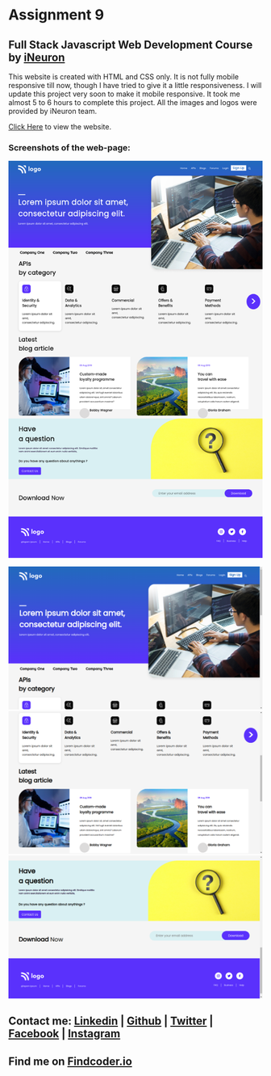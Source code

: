 # Assignment 9 
## Full Stack Javascript Web Development Course by [iNeuron](https://ineuron.ai/)

This website is created with HTML and CSS only. It is not fully mobile responsive till now, though I have tried to give it a little responsiveness. I will update this project very soon to make it mobile responsive. It took me almost 5 to 6 hours to complete this project. All the images and logos were provided by iNeuron team.

[Click Here](https://fsjs-assignment9.netlify.app/) to view the website.

### Screenshots of the web-page:

![Full website](./screenshots/Screenshot%202022-08-05%20at%2006-08-50%20Developer%20Landing%20Page.png)

![Top portion](./screenshots/Screenshot_20220805_060625.png) ![middle portion](./screenshots/Screenshot_20220805_060653.png) ![bottom portion](./screenshots/Screenshot_20220805_060715.png)

## Contact me: [Linkedin](https://www.linkedin.com/in/subham-dutta-8670b8178/) | [Github](https://github.com/Sduttt) | [Twitter](https://twitter.com/Subhamd88404337) | [Facebook](https://www.facebook.com/profile.php?id=100073951804006) | [Instagram](https://www.instagram.com/its_subham_dutta/)

## Find me on [Findcoder.io](https://www.findcoder.io/u/sdutta)